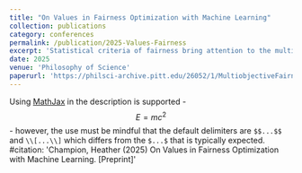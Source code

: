 ```yaml
---
title: "On Values in Fairness Optimization with Machine Learning"
collection: publications
category: conferences
permalink: /publication/2025-Values-Fairness
excerpt: 'Statistical criteria of fairness bring attention to the multiobjective nature of many predictive modelling problems. In this paper, I consider how epistemic and non-epistemic values impact the design of machine learning algorithms that optimize for more than one normative goal. I focus on a major design choice between biased search strategies that directly incorporate priorities for various objectives into an optimization procedure, and unbiased search strategies that do not. I argue that both reliably generate Pareto optimal solutions such that various other values are relevant to making a rational choice between them.'
date: 2025
venue: 'Philosophy of Science'
paperurl: 'https://philsci-archive.pitt.edu/26052/1/MultiobjectiveFairnessOptimization.pdf'
---
```


Using [MathJax](https://www.mathjax.org/) in the description is supported - $$E=mc^2$$ - however, the use must be mindful that the default delimiters are `$$...$$` and `\\[...\\]` which differs from the `$...$` that is typically expected.
#citation: 'Champion, Heather (2025) On Values in Fairness Optimization with Machine Learning. [Preprint]'
